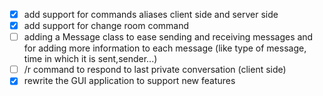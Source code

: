 - [x] add support for commands aliases client side and server side
- [x] add support for change room command
- [ ] adding a Message class to ease sending and receiving messages and for adding more information to each message (like type of message, time in which it is sent,sender...)
- [ ] /r command to respond to last private conversation (client side)
- [x] rewrite the GUI application to support new features